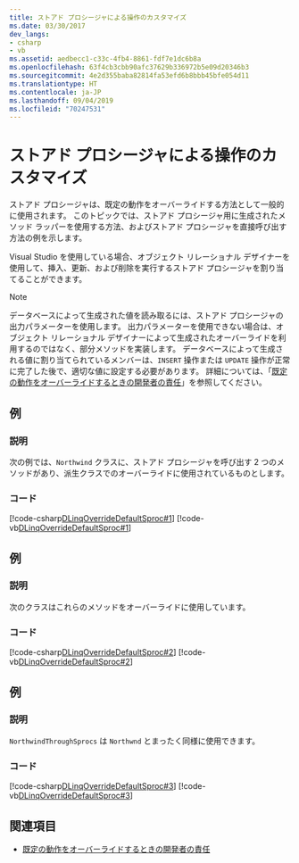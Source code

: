 ```yaml
---
title: ストアド プロシージャによる操作のカスタマイズ
ms.date: 03/30/2017
dev_langs:
- csharp
- vb
ms.assetid: aedbecc1-c33c-4fb4-8861-fdf7e1dc6b8a
ms.openlocfilehash: 63f4cb3cbb90afc37629b336972b5e09d20346b3
ms.sourcegitcommit: 4e2d355baba82814fa53efd6b8bbb45bfe054d11
ms.translationtype: HT
ms.contentlocale: ja-JP
ms.lasthandoff: 09/04/2019
ms.locfileid: "70247531"
---
```

# <a name="customizing-operations-by-using-stored-procedures"></a>ストアド プロシージャによる操作のカスタマイズ
ストアド プロシージャは、既定の動作をオーバーライドする方法として一般的に使用されます。 このトピックでは、ストアド プロシージャ用に生成されたメソッド ラッパーを使用する方法、およびストアド プロシージャを直接呼び出す方法の例を示します。  
  
 Visual Studio を使用している場合、オブジェクト リレーショナル デザイナーを使用して、挿入、更新、および削除を実行するストアド プロシージャを割り当てることができます。  
  
> [!NOTE]
> データベースによって生成された値を読み取るには、ストアド プロシージャの出力パラメーターを使用します。 出力パラメーターを使用できない場合は、オブジェクト リレーショナル デザイナーによって生成されたオーバーライドを利用するのではなく、部分メソッドを実装します。 データベースによって生成される値に割り当てられているメンバーは、`INSERT` 操作または `UPDATE` 操作が正常に完了した後で、適切な値に設定する必要があります。 詳細については、「[既定の動作をオーバーライドするときの開発者の責任](responsibilities-of-the-developer-in-overriding-default-behavior.md)」を参照してください。  
  
## <a name="example"></a>例  
  
### <a name="description"></a>説明  
 次の例では、`Northwind` クラスに、ストアド プロシージャを呼び出す 2 つのメソッドがあり、派生クラスでのオーバーライドに使用されているものとします。  
  
### <a name="code"></a>コード  
 [!code-csharp[DLinqOverrideDefaultSproc#1](../../../../../../samples/snippets/csharp/VS_Snippets_Data/DLinqOverrideDefaultSproc/cs/northwind.cs#1)]
 [!code-vb[DLinqOverrideDefaultSproc#1](../../../../../../samples/snippets/visualbasic/VS_Snippets_Data/DLinqOverrideDefaultSproc/vb/northwind.vb#1)]  
  
## <a name="example"></a>例  
  
### <a name="description"></a>説明  
 次のクラスはこれらのメソッドをオーバーライドに使用しています。  
  
### <a name="code"></a>コード  
 [!code-csharp[DLinqOverrideDefaultSproc#2](../../../../../../samples/snippets/csharp/VS_Snippets_Data/DLinqOverrideDefaultSproc/cs/northwind.cs#2)]
 [!code-vb[DLinqOverrideDefaultSproc#2](../../../../../../samples/snippets/visualbasic/VS_Snippets_Data/DLinqOverrideDefaultSproc/vb/northwind.vb#2)]  
  
## <a name="example"></a>例  
  
### <a name="description"></a>説明  
 `NorthwindThroughSprocs` は `Northwnd` とまったく同様に使用できます。  
  
### <a name="code"></a>コード  
 [!code-csharp[DLinqOverrideDefaultSproc#3](../../../../../../samples/snippets/csharp/VS_Snippets_Data/DLinqOverrideDefaultSproc/cs/Program.cs#3)]
 [!code-vb[DLinqOverrideDefaultSproc#3](../../../../../../samples/snippets/visualbasic/VS_Snippets_Data/DLinqOverrideDefaultSproc/vb/Module1.vb#3)]  
  
## <a name="see-also"></a>関連項目

- [既定の動作をオーバーライドするときの開発者の責任](responsibilities-of-the-developer-in-overriding-default-behavior.md)
